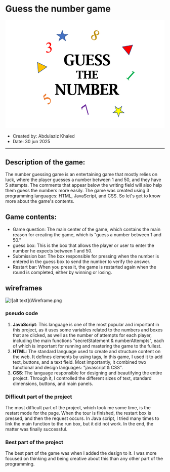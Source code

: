 # Guess the number game
![Image](image.png)

- Created by: Abdulaziz Khaled
- Date: 30 jun 2025
*** 
## Description of the game:

The number guessing game is an entertaining game that mostly relies on luck, where the player guesses a number between 1 and 50, and they have 5 attempts. The comments that appear below the writing field will also help them guess the numbers more easily. The game was created using 3 programming languages: HTML, JavaScript, and CSS. So let's get to know more about the game's contents.

## Game contents:
- Game question: The main center of the game, which contains the main reason for creating the game, which is "guess a number between 1 and 50."
- guess box: This is the box that allows the player or user to enter the number he expects between 1 and 50.
- Submission bar: The box responsible for pressing when the number is entered in the guess box to send the number to verify the answer.
- Restart bar: When you press it, the game is restarted again when the round is completed, either by winning or losing.

## wireframes 
![!\[alt text\](Wireframe.png](<Screenshot 2025-07-12 at 1.49.16 PM.png>)


### pseudo code

1. **JavaScript**:
This language is one of the most popular and important in this project, as it uses some variables related to the numbers and boxes that are clicked, as well as the number of attempts for each player, including the main functions "secretStatement & numberAttempts", each of which is important for running and mastering the game to the fullest.
2. **HTML**:
The standard language used to create and structure content on the web. It defines elements by using tags, In this game, I used it to add text, buttons, and a text field. Most importantly, it combined two functional and design languages: "javascript & CSS".
3. **CSS**:
The language responsible for designing and beautifying the entire project. Through it, I controlled the different sizes of text, standard dimensions, buttons, and main panels.

### Difficult part of the project 
The most difficult part of the project, which took me some time, is the restart mode for the page. When the tour is finished, the restart box is pressed, and then the request occurs. In Java script, I tried many times to link the main function to the run box, but it did not work. In the end, the matter was finally successful.
### Best part of the project
The best part of the game was when I added the design to it. I was more focused on thinking and being creative about this than any other part of the programming.
